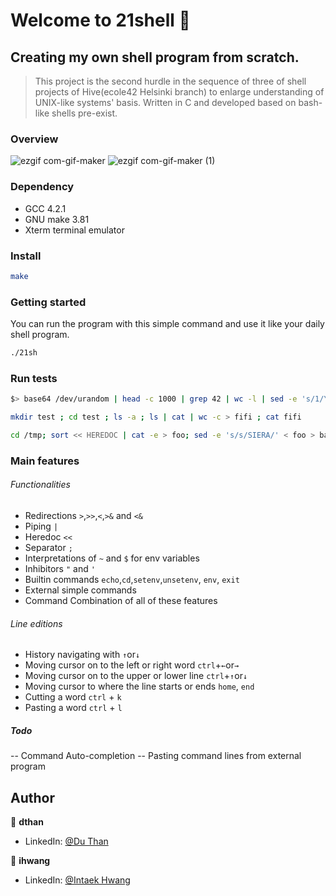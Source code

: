 # Welcome to 21shell 👋
## Creating my own shell program from scratch.
> This project is the second hurdle in the sequence of three of shell projects of Hive(ecole42 Helsinki branch) to enlarge understanding of UNIX-like systems' basis.
Written in C and developed based on bash-like shells pre-exist.

### Overview
![ezgif com-gif-maker](https://user-images.githubusercontent.com/47879168/91644838-dd6c6680-ea7a-11ea-9730-7ac8c6676c06.gif)
![ezgif com-gif-maker (1)](https://user-images.githubusercontent.com/47879168/91644839-e0675700-ea7a-11ea-988c-bc9d5cba9662.gif)
### Dependency
- GCC 4.2.1
- GNU make 3.81
- Xterm terminal emulator

### Install
```sh
make
```


### Getting started
You can run the program with this simple command and use it like your daily shell program.
```sh
./21sh
```

### Run tests
```sh
$> base64 /dev/urandom | head -c 1000 | grep 42 | wc -l | sed -e 's/1/Yes/g' -e 's/0/No/g
```
```sh
mkdir test ; cd test ; ls -a ; ls | cat | wc -c > fifi ; cat fifi
```
```sh
cd /tmp; sort << HEREDOC | cat -e > foo; sed -e 's/s/SIERA/' < foo > bar; cd -; echo "HI?" >> /tmp/bar; cat /tmp/bar
```

### Main features
 ###### Functionalities
 - Redirections `>`,`>>`,`<`,`>&` and `<&`
 - Piping `|`
 - Heredoc `<<`
 - Separator `;`
 - Interpretations of `~` and `$` for env variables
 - Inhibitors `"` and `'`
 - Builtin commands `echo`,`cd`,`setenv`,`unsetenv`, `env`, `exit`
 - External simple commands
 - Command Combination of all of these features
 
 ###### Line editions
 - History navigating with `↑`or`↓`
 - Moving cursor on to the left or right word `ctrl`+`←`or`→`
 - Moving cursor on to the upper or lower line `ctrl`+`↑`or`↓`
 - Moving cursor to where the line starts or ends `home`, `end`
 - Cutting a word `ctrl` + `k`
 - Pasting a word `ctrl` + `l`


##### Todo
 -- Command Auto-completion
 -- Pasting command lines from external program
## Author

👤 **dthan**
* LinkedIn: [@Du Than](https://www.linkedin.com/in/duthan/)

👤 **ihwang**

* LinkedIn: [@Intaek Hwang](https://www.linkedin.com/in/intaek-hwang-30161b196/)

